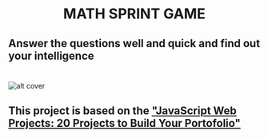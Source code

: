 <h1 align='center'><strong> MATH SPRINT GAME </strong></h1>

## Answer the questions well and quick and find out your intelligence

#

#

![alt cover](cover.png)

## This project is based on the ["JavaScript Web Projects: 20 Projects to Build Your Portofolio"](https://www.udemy.com/course/javascript-web-projects-to-build-your-portfolio-resume/)